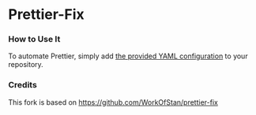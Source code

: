 # Prettier-Fix

### How to Use It

To automate Prettier, simply add [the provided YAML configuration](.github/workflows/prettier-fix.yml) to your repository.

### Credits
This fork is based on https://github.com/WorkOfStan/prettier-fix
